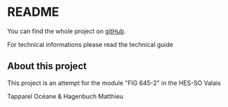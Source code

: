 # README

You can find the whole project on [gitHub](https://github.com/MatthieuHagenbuch/projectmaster).

For technical informations please read the technical guide

## About this project
This project is an attempt for the module "FIG 645-2" in the HES-SO Valais

Tapparel Océane & Hagenbuch Matthieu
